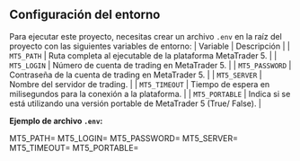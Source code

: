## Configuración del entorno
Para ejecutar este proyecto, necesitas crear un archivo `.env` en la raíz del proyecto con las siguientes variables de entorno:
| Variable       | Descripción                                                        |
| `MT5_PATH`     | Ruta completa al ejecutable de la plataforma MetaTrader 5.         |
| `MT5_LOGIN`    | Número de cuenta de trading en MetaTrader 5.                       |
| `MT5_PASSWORD` | Contraseña de la cuenta de trading en MetaTrader 5.                |
| `MT5_SERVER`   | Nombre del servidor de trading.                                    |
| `MT5_TIMEOUT`  | Tiempo de espera en milisegundos para la conexión a la plataforma. |
| `MT5_PORTABLE` | Indica si se está utilizando una versión portable de MetaTrader 5 (True/ False). |

**Ejemplo de archivo `.env`:**

MT5_PATH=
MT5_LOGIN=
MT5_PASSWORD=
MT5_SERVER=
MT5_TIMEOUT=
MT5_PORTABLE=
